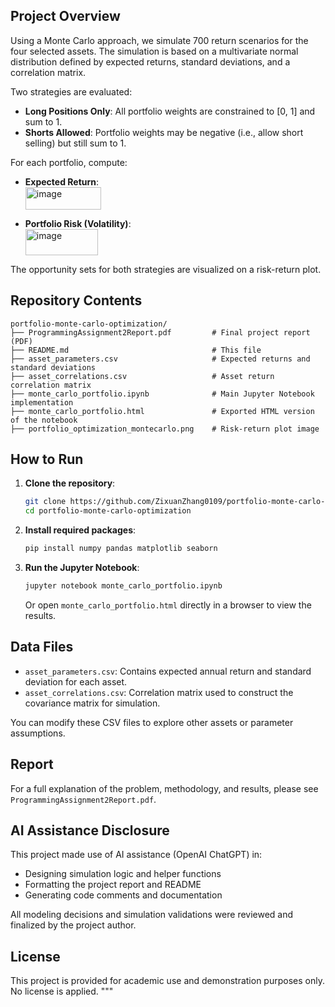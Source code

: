 ## Project Overview

Using a Monte Carlo approach, we simulate 700 return scenarios for the four selected assets. The simulation is based on a multivariate normal distribution defined by expected returns, standard deviations, and a correlation matrix.

Two strategies are evaluated:

- **Long Positions Only**: All portfolio weights are constrained to [0, 1] and sum to 1.
- **Shorts Allowed**: Portfolio weights may be negative (i.e., allow short selling) but still sum to 1.

For each portfolio, compute:

- **Expected Return**:  
  <img width="121" height="36" alt="image" src="https://github.com/user-attachments/assets/e8ea02e2-def5-4c16-9678-1d6d3140b7c7" />


- **Portfolio Risk (Volatility)**:  
  <img width="116" height="42" alt="image" src="https://github.com/user-attachments/assets/0e3f6de8-655b-4a41-8861-1facf9d1aee4" />


The opportunity sets for both strategies are visualized on a risk-return plot.

## Repository Contents

```
portfolio-monte-carlo-optimization/
├── ProgrammingAssignment2Report.pdf         # Final project report (PDF)
├── README.md                                # This file
├── asset_parameters.csv                     # Expected returns and standard deviations
├── asset_correlations.csv                   # Asset return correlation matrix
├── monte_carlo_portfolio.ipynb              # Main Jupyter Notebook implementation
├── monte_carlo_portfolio.html               # Exported HTML version of the notebook
├── portfolio_optimization_montecarlo.png    # Risk-return plot image
```

## How to Run

1. **Clone the repository**:

   ```bash
   git clone https://github.com/ZixuanZhang0109/portfolio-monte-carlo-optimization.git
   cd portfolio-monte-carlo-optimization
   ```

2. **Install required packages**:

   ```bash
   pip install numpy pandas matplotlib seaborn
   ```

3. **Run the Jupyter Notebook**:

   ```bash
   jupyter notebook monte_carlo_portfolio.ipynb
   ```

   Or open `monte_carlo_portfolio.html` directly in a browser to view the results.

## Data Files

- `asset_parameters.csv`: Contains expected annual return and standard deviation for each asset.
- `asset_correlations.csv`: Correlation matrix used to construct the covariance matrix for simulation.

You can modify these CSV files to explore other assets or parameter assumptions.

## Report

For a full explanation of the problem, methodology, and results, please see  
 `ProgrammingAssignment2Report.pdf`.

## AI Assistance Disclosure

This project made use of AI assistance (OpenAI ChatGPT) in:
- Designing simulation logic and helper functions
- Formatting the project report and README
- Generating code comments and documentation

All modeling decisions and simulation validations were reviewed and finalized by the project author.

## License

This project is provided for academic use and demonstration purposes only. No license is applied.
"""
